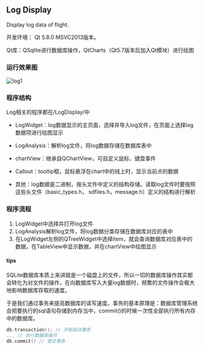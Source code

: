 ## Log Display

Display log data of flight.

开发环境：	Qt 5.8.0 MSVC2013版本。

Qt库：QSqlite进行数据库操作，QtCharts（Qt5.7版本后加入Qt模块）进行绘图

### 运行效果图

![log1]()

### 程序结构

Log相关的程序都在/LogDisplay/中

- LogWidget：log数据显示的主页面，选择并导入log文件，在页面上选择log数据项进行绘图显示

- LogAnalysis：解析log文件，将log数据存储在数据库表中

- chartView：继承自QChartView，可自定义鼠标、键盘事件

- Callout：tooltip框，鼠标悬浮在chart中的线上时，显示当前点的数据

- 其他：log数据是二进制，按头文件中定义的结构存储。读取log文件时要按照这些头文件（basic_types.h， sdfiles.h，message.h）定义的结构进行解析       

### 程序流程

1. LogWidget中选择并打开log文件
2. LogAnalysis解析log文件，将log数据分类存储在数据库对应的表中
3. 在LogWidget左侧的QTreeWidget中选择item，就会查询数据库对应表中的数据，在TableView中显示数据，并在chartView中绘图显示

#### tips

SQLite数据库本质上来讲就是一个磁盘上的文件，所以一切的数据库操作其实都会转化为对文件的操作，在向数据库写入大量log数据时，频繁的文件操作会极大地影响数据库存取的速度。

于是我们通过事务来提高数据库的读写速度。事务的基本原理是：数据库管理系统会把要执行的sql语句存储到内存当中，commit()的时候一次性全部执行所有内存中的数据库。

```c++
db.transaction(); // 开始启动事务
... // 执行数据库操作
db.commit() // 提交事务
```